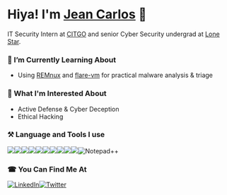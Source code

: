 # Hiya! I'm [Jean Carlos](https://www.linkedin.com/in/jajayerdis/) 👋

IT Security Intern at [CITGO](https://www.citgo.com/) and senior Cyber Security undergrad at [Lone Star](https://www.lonestar.edu/index2.htm).

### 🌱 I’m Currently Learning About
- Using [REMnux](https://remnux.org/) and [flare-vm](https://github.com/mandiant/flare-vm) for practical malware analysis & triage 
  
### 🔎 What I'm Interested About
- Active Defense & Cyber Deception
- Ethical Hacking

### ⚒️ Language and Tools I use

<img src="https://img.shields.io/badge/Visual_Studio_Code-0078D4?style=for-the-badge&logo=visual%20studio%20code&logoColor=white" /><img src="https://img.shields.io/badge/Python-FFD43B?style=for-the-badge&logo=python&logoColor=blue" /><img src="https://img.shields.io/badge/Microsoft_Office-D83B01?style=for-the-badge&logo=microsoft-office&logoColor=white" /><img src="https://img.shields.io/badge/GitHub-100000?style=for-the-badge&logo=github&logoColor=white" /><img src="https://img.shields.io/badge/Windows-0078D6?style=for-the-badge&logo=windows&logoColor=white" /><img src="https://img.shields.io/badge/Linux-FCC624?style=for-the-badge&logo=linux&logoColor=black" /><img src="https://img.shields.io/badge/Arduino-00979D?style=for-the-badge&logo=Arduino&logoColor=white" /><img src="https://img.shields.io/badge/powershell-5391FE?style=for-the-badge&logo=powershell&logoColor=white" /><img src="https://img.shields.io/badge/VirtualBox-21416b?style=for-the-badge&logo=VirtualBox&logoColor=white" /><img src="https://img.shields.io/badge/Brave-FF1B2D?style=for-the-badge&logo=Brave&logoColor=white" />![Notepad++](https://img.shields.io/badge/Notepad++-90E59A.svg?style=for-the-badge&logo=notepad%2b%2b&logoColor=black)

### ☎ You Can Find Me At

[![LinkedIn](https://img.shields.io/badge/linkedin-%230077B5.svg?style=for-the-badge&logo=linkedin&logoColor=white)](https://www.linkedin.com/in/jajayerdis/)[![Twitter](https://img.shields.io/badge/Twitter-%231DA1F2.svg?style=for-the-badge&logo=Twitter&logoColor=white)](https://twitter.com/jajayerdis?lang=en)

